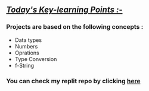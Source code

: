 ## <ins>*Today's Key-learning Points :-*</ins>
### Projects are based on the following concepts :
<ul>
    <li>Data types</li>
    <li>Numbers</li>
    <li>Oprations</li>
    <li>Type Conversion</li>
    <li>f-String</li> 
</ul>

### You can check my replit repo by clicking [here](https://replit.com/@SHrEE010/Day2#main.py)


